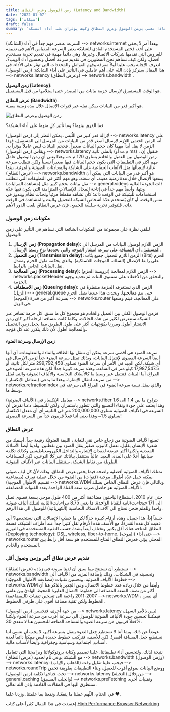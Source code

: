 ```yaml
---
title: زمن الوصول وعرض النطاق (Latency and Bandwidth)
date: '2022-01-07'
tags: ['شبكات']
draft: false
summary: 'ماذا نعني بزمن الوصول وعرض النطاق وكيف يؤثران على أداء الشبكة.'
---
```


السرعة عنصر مهم جداً في أداء (الشابكة) --> networks.internet وهذا أمر لا يخفى على أحد، فحتى المستخدم العادي للشابكة يعتبر السرعة المقياس الأهم في تقييمه للعروض التي تقدمها شركات الاتصال وغيرها. وهي دائماً مهمة في تقديم تجربة مستخدم أفضل. ولكن كيف نساهم نحن المطورين في تقديم سرعة أفضل وتحسين أداء الويب؟،  لنعرف الإجابة يجب علينا أولاً معرفة وفهم العوامل والمحددات التي تؤثر على الأداء. في هذا المقال سنركز بإذن الله على أهم عاملين في التأثير على أداء الشابكة: (زمن الوصول) --> networks.latency (وعرض النطاق) --> networks.bandwidth .

**زمن الوصول (Latency)**: <br />
هو الوقت المستغرق  لإرسال حزمة بيانات من المصدر  حتى استلامها من قبل المستقبل.

**عرض النطاق (Bandwidth)**: <br />
هو أكبر قدر من البيانات يمكن نقله عبر قنوات الإتصال خلال مدة زمنية معينة.

![زمن الوصول وعرض النطاق](/static/images/blogs/زمن-الوصول-وعرض-النطاق/index.jpg)

فما الفرق بينهما؟ وما تأثير كلٍ منهما على أداء الشبكة؟


لإزالة قدر كبير من اللُبس، يمكن النظر إلى (زمن الوصول) --> networks.latency على أنه الزمن الحتمي اللازم لإرسال أصغر قدرٍ من البيانات من المرسل الى المستقبل، فهذا الزمن لا يقل أبداً مهما كان حجم البيانات صغيراً، فحجم البيانات ليس عاملاً مؤثراً به. ويقاس (زمن الوصول) --> networks.latency بالملي ثانية (م.ث أو ms) ، فنقول إن زمن الوصول بين العميل والخادم يساوي 120 م.ث، وهذا يعني أن زمن الوصول عاملٌ مهم أكثر في التطبيقات التي يكون حجم البيانات فيها صغيراً نسبياً ولكن تتطلب سرعة عالية لإيصالها مثل الألعاب الجماعية على الشابكة والمحادثات الصوتية والمرئية. بينما (عرض النطاق) --> networks.bandwidth هو أكبر قدر من البيانات التي يمكن أن يسعها الإتصال خلال مدة زمنية معينة، أي سعته. وهو مهم أكثر في التطبيقات التي تتطلب نقل بيانات بحجم كبير مثل (مشاهدة المرئيات) --> general.videos ذات الجودة العالية وبثها، وأيضاً مهم جداً في إتاحة المجال للإتصالات المتزامنة التي يكون فيها عدّة استخدامات للشبكة في الوقت ذاته؛ كأن تشاهد مقطعاً مرئياً وتحدِّث نظام ويندوز في نفس الوقت، أو كأن يَستخدم عدّة أشخاصٍ الشبكة للتحميل والبث والمشاهدة في الوقت ذاته. فَلتوفير تجربة سلسة للجميع، فإن عرض النطاق  يلعب الدور الأهم.

### مكونات زمن الوصول

لنلقي نظرة على مجموعة من المكونات الشائعة التي تساهم في التأثير على زمن الوصول:

1. **زمن الإرسال (Propagation delay):** الزمن اللازم لوصول البيانات من المرسل الى المستقبل. أي المسافة على سرعة انتشار الموجة والتي يحددها نوع وسط الإرسال.
2. **زمن التحميل (Transmission delay):** الزمن اللازم لتحميل جميع بتّات (Bits) الحزم على رابط الإتصال (السلك، الموجات اللاسلكية). والذي يحكمه طول الحزم ومعدل نقل البيانات الخاص بالرابط.
3. **زمن المعالجة (Processing delay):** الزمن اللازم لمعالجة (ترويسة الحزم) --> networks.packetHeader والتحقق من الأخطاء على مستوى البتات ثم تحديد وجهة الحزمة.
4. **زمن الاصطفاف (Queuing delay):** الزمن الذي تستغرقه الحزمة منتظرةً في (الرَتِل) --> general.queue حتى تتم معالجتها. ويحدث هذا عندما تصل الحزم بسرعة أكبر من قدرة (الموجه) --> networks.router على المعالجة، فيتم وضعها في الرَتِل.

فزمن الوصول الكلي بين العميل والخادم هو مجموع كل ما سبق. كل حزمة تسافر عبر الشبكة ستتعرض لكثير من هذه الحالات، وكلما كانت مسافة الرحلة أكبر كان زمن الانتشار أطول ومررنا بمُوَجِهات أكثر على طول الطريق مما يجعل زمن التحميل والمعالجة أطول لأن ذلك يتكرر عند كل مُوَجه.

#### زمن الإرسال وسرعة الضوء

سرعة الضوء هي أقصى سرعة يمكن أن تنتقل بها الطاقة والمادة والمعلومات. أي أنها أيضاً السرعة القصوى لإنتقال البيانات، وبذلك تمثل سرعة الضوء حداً لزمن الإرسال في أي شبكة. لكن الجيد في الأمر أن سرعة الضوء تساوي 299,792,458 متر لكل ثانية، أو 17,987,547.5 كيلو متر في الساعة. وهذه سرعة كبيرة جداً! لكن هذه سرعة الضوء في الفراغ، أما البينات فتنتقل عبر وسط ما كالأسلاك النحاسية والألياف الضوئية والتي تُقلل من سرعة انتقال الإشارة. وهذا ما يدعى (بمعامل الإنكسار ) --> networks.refractionIndex والذي يمثل نسبة سرعة الضوء في الفراغ الى سرعته في وسط ما.

معامل الإنكسار في (الألياف الضوئية) --> networks.fiber يتراوح ما بين 1.4 الى 1.6 وهذا يعتمد على جودة ونقاء التصنيع والتي تتطور باستمرار. ولكن للتبسيط، دعنا نفرض أن السرعة في الألياف الضوئية تساوي 200,000,000 متر في الثانية، أي أن معدل الانكسار يساوي 1.5~ وهذا يعني أننا فعلاً قريبون جداً من السرعة القصوى!

### عرض النطاق

تصنع الألياف الضوئية من زجاج خاص نقيٍ للغاية ، الليفة الضوئيَّة رفيعة جداً، أسمك من شعرة الإنسان بقليل. تعمل كأُنبوب صغير ينقل الضوء بين نقطتين. ولدينا أيضاً الأسلاك المعدنية ولكنها أكثر عرضة لفقدان الإشارة والتداخل الكهرومغناطيسي وكذلك تكلفة صيانتها أعلا على المدى البعيد. غالباً ستنتقل بياناتك عبر كلا النوعين، لكن للمسافات الطويلة بين نقاط الشبكة، ستنتقل البيانات عبر الألياف الضوئية.

تمتلك الألياف الضوئية أفضلية واضحة فيما يخص عرض النطاق، وذلك لأنَّ كل ليف ضوئي يمكنه حمل عدّة أطوال موجية (قنوات) من الضوء من خلال عملية تعرف (بمضاعفة تقسيم الأطوال الموجية) --> networks.WDM وبالتالي فإن عرض النطاق الخاص بسلك الألياف الضوئية هو حاصل ضرب سعة القناة الواحدة بعدد القنوات المضاعفة.

حتى عام 2010، استطاع الباحثون مضاعفة أكثر من 400 طول موجي بسعة قصوى تصل الى 171 جيجا-بت/ثانية للقناة الواحدة. ما يعني 8.75 تيرا-بايت/الثانية لسلك ألياف ضوئية واحد! وللعلم فنحن نحتاج الى آلاف الاسلاك النحاسية (الكهربائية) للوصول الى هذا الرقم.

حسناً إذاً، هذا جميل، وهذه أرقام كبيرة جداً! لكن ما خطب الاتصالات التي نستخدمها؟ أين ذهبت كل هذه القدرة!. مع الأسف هذه الأرقام تقل كثيراً جداً عند أطراف الشبكة، فسعة النطاق المتاحة هناك أقل بكثير وتختلف أيضاً بشدة حسب التقنية المستخدمة في التوزيع (Deploying technology): DSL, wireless, fiber-to-home. حتى أداء (الموجه) --> networks.router المحلي يؤثر. فعرض النطاق المتاح للمستخدم هو سعة أقل رابط بين المستخدم والخادم.

### تقديم عرض نطاق أكبر وزمن وصول أقل

نستطيع أن نستنتج مما سبق أن لدينا مرونة في زيادة (عرض النطاق) --> networks.bandwidth وتحسينه في الشبكات، وذلك بإضافة المزيد من الألياف الى خطوط الألياف الضوئية، وتحسين تقنيات (مضاعفة الأطوال الموجيّة) --> networks.WDM  وأيضاً من خلال زيادة عدد خطوط الاتصال. ومن الجدير بالذكر هنا أن أكثر من نصف السعة المضافة الى خطوط الاتصال العابرة للمحيط الهادئ بين عامي 2007-2011 راجعة الى تسحين تقنيات (الـمضاعفة) --> networks.WDM ، أي نفس الخطوط ولكن تقنية مضافة أقوى على طرفي الخطوط.

من جهة أٌخرى، فتحسين (زمن الوصول) --> networks.latency ليس بالأمر السهل، فيمكننا تحسين جودة الألياف الضوئية للوصول الى سرعة أقرب من سرعة الضوء ولكننا فعلاً قريبون من سرعة الضوء والمساحة المتاحة للتحسين هنا لا تتعدى 30%.  

عوضاً عن ذلك، وبما أننا لا نستطيع جعل الضوء ينتقل بسرعة أكبر، لا يجب أن ننسى أننا نستطيع جعل المسافة أقصر!. لكن للأسف، فتركيب خطوط جديدة ليس ممكناً دائماً لعدة أسباب, اجتماعية وسياسية وجغرافية وأيضاً لأسباب مالية.


نتيجة لذلك، ولتحسين أداء تطبيقاتنا، علينا تصميم وكتابة بروتوكولاتنا وبرامجنا التي تتعامل مع الشبكة بوعي تام لحدود (عرض النطاق) --> networks.bandwidth (وزمن الوصول) --> networks.latency: فيجب علينا تقليل وقت (الذهاب والإياب) --> networks.roundTrip ووضع البيانات بموقع أقرب للعميل، وبناء التطبيقات بطريقة تخفي تحت جناحها تكلفة (زمن الوصول) --> networks.latency من خلال (التخبئة) --> general.caching  (والجلب المسبق) --> networks.preFetching وتقنيات أُخرى سنتطرق اليها في المقالات القادمة بإذن الله تعالى.


في الختام، اللّهم عملنا ما ينفعُنا، ونفعنا بما علمتنا، وزدنا علما :heart:.

<Warn>
    إعتمدت في هذا المقال كثيراً على كتاب
    <a href="https://hpbn.co/" target="_blank"> <span className="font-bold">High Performance Browser Networking</span> </a>
</Warn>
